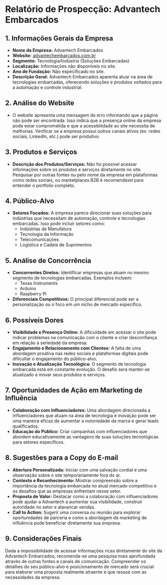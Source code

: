 # Relatório de Prospecção: Advantech Embarcados

## **1. Informações Gerais da Empresa**
- **Nome da Empresa:** Advantech Embarcados
- **Website:** [advantechembarcados.com.br](https://advantechembarcados.com.br)
- **Segmento:** Tecnologia/Indústria (Soluções Embarcadas)
- **Localização:** Informações não disponíveis no site.
- **Ano de Fundação:** Não especificado no site.
- **Descrição Geral:** Advantech Embarcados aparenta atuar na área de tecnologias embarcadas, oferecendo soluções e produtos voltados para a automação e controle industrial.

## **2. Análise do Website**
- O website apresenta uma mensagem de erro informando que a página não pode ser encontrada. Isso indica que a presença online da empresa pode estar comprometida e que a acessibilidade ao site necessita de melhorias. Verificar se a empresa possui outros canais ativos (ex: redes sociais, LinkedIn, etc.) pode ser produtivo.

## **3. Produtos e Serviços**
- **Descrição dos Produtos/Serviços:** Não foi possível acessar informações sobre os produtos e serviços diretamente no site. Pesquisar por outras fontes ou pelo nome da empresa em plataformas como redes sociais, ou marketplaces B2B é recomendável para entender o portfolio completo.

## **4. Público-Alvo**
- **Setores Focados:** A empresa parece direcionar suas soluções para indústrias que necessitam de automação, controle e tecnologias embarcadas. Isso pode incluir setores como:
  - Indústrias de Manufatura
  - Tecnologia da Informação
  - Telecomunicações
  - Logística e Cadeia de Suprimentos

## **5. Análise de Concorrência**
- **Concorrentes Diretos:** Identificar empresas que atuam no mesmo segmento de tecnologias embarcadas. Exemplos incluem:
  - Texas Instruments
  - Arduino
  - Raspberry Pi
- **Diferenciais Competitivos:** O principal diferencial pode ser a personalização ou o foco em um nicho de mercado específico. 

## **6. Possíveis Dores**
- **Visibilidade e Presença Online:** A dificuldade em acessar o site pode indicar problemas na comunicação com o cliente e criar desconfiança em relação à seriedade da empresa.
- **Engajamento e Relacionamento com Clientes:** A falta de uma abordagem proativa nas redes sociais e plataformas digitais pode dificultar o engajamento do público-alvo.
- **Inovação e Atualização Tecnológica:** O segmento de tecnologia embarcada está em constante evolução. O desafio será manter-se atualizado e inovar seus produtos e serviços.

## **7. Oportunidades de Ação em Marketing de Influência**
- **Colaboração com Influenciadores:** Uma abordagem direcionada a influenciadores que atuam na área de tecnologia e inovação pode ser uma maneira eficaz de aumentar a notoriedade da marca e gerar leads qualificados.
- **Educação do Público:** Criar campanhas com influenciadores que abordem educativamente as vantagens de suas soluções tecnológicas para setores específicos.

## **8. Sugestões para a Copy do E-mail**
- **Abertura Personalizada:** Iniciar com uma salvação cordial e uma observação sobre o site temporariamente fora do ar.
- **Contexto e Reconhecimento:** Mostrar compreensão sobre a importância da tecnologia embarcada no atual mercado competitivo e os desafios que as empresas enfrentam nesse setor.
- **Proposta de Valor:** Destacar como a colaboração com influenciadores pode ajudar a Advantech a aumentar sua visibilidade, construir autoridade no setor e alavancar vendas.
- **Call to Action:** Sugerir uma conversa ou reunião para explorar oportunidades de parceria e como a abordagem de marketing de influência pode beneficiar diretamente sua empresa.

## **9. Considerações Finais**
Dada a impossibilidade de acessar informações ricas diretamente do site da Advantech Embarcados, recomenda-se uma pesquisa mais aprofundada através de outras fontes e canais de comunicação. Compreender os detalhes do seu público-alvo e posicionamento de mercado será crucial para elaborar uma proposta realmente atraente e que ressoe com as necessidades da empresa.